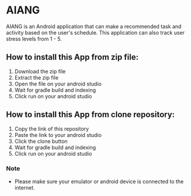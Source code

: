 # AIANG
AIANG is an Android application that can make a recommended task and activity based on the user's schedule. This application can also track user stress levels from 1 - 5.

## How to install this App from zip file:
1. Download the zip file 
2. Extract the zip file
3. Open the file on your android studio
4. Wait for gradle build and indexing
5. Click run on your android studio

## How to install this App from clone repository:
1. Copy the link of this repository
2. Paste the link to your android studio
3. Click the clone button
4. Wait for gradle build and indexing
5. Click run on your android studio

### Note
- Please make sure your emulator or android device is connected to the internet.
